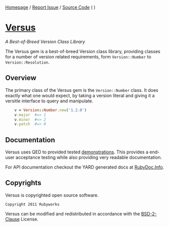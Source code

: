 [Homepage](http://rubyworks.github.com/versus) /
[Report Issue](http://github.com/rubyworks/versus) /
[Source Code](http://github.com/rubyworks/versus)
( )


# [Versus](http://rubyworks.github.com/versus)

*A Best-of-Breed Version Class Library*

The Versus gem is a best-of-breed Version class library, providing classes
for a number of version related requirements, form `Version::Number` to
`Version::Resolution`.


## Overview

The primary class of the Versus gem is the `Version::Number` class. It does
exactly what one would expect, by taking a version literal and giving it a
versitle interface to query and manipulate.

```ruby
    v = Version::Number.new('1.2.0')
    v.major  #=> 1
    v.minor  #=> 2
    v.patch  #=> 0
```


## Documentation

Versus uses QED to provided tested [demonstrations](http://). This provides a end-user 
acceptance testing while also providing very readable documentation.

For API documentation checkout the YARD generated docs at [RubyDoc.Info](http://rubydoc.info/gems/versus/frames).


## Copyrights

Versus is copyrighted open source software.

    Copyright 2011 Rubyworks

Versus can be modified and redistributed in accordance with the
[BSD-2-Clause](http://spdx.org/licenses/bsd-2-clause) License.

